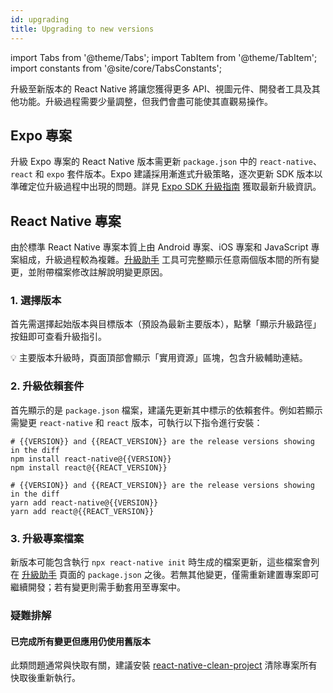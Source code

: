 ```yaml
---
id: upgrading
title: Upgrading to new versions
---
```


import Tabs from '@theme/Tabs'; import TabItem from '@theme/TabItem'; import constants from '@site/core/TabsConstants';

升級至新版本的 React Native 將讓您獲得更多 API、視圖元件、開發者工具及其他功能。升級過程需要少量調整，但我們會盡可能使其直觀易操作。

## Expo 專案

升級 Expo 專案的 React Native 版本需更新 `package.json` 中的 `react-native`、`react` 和 `expo` 套件版本。Expo 建議採用漸進式升級策略，逐次更新 SDK 版本以準確定位升級過程中出現的問題。詳見 [Expo SDK 升級指南](https://docs.expo.dev/workflow/upgrading-expo-sdk-walkthrough/) 獲取最新升級資訊。

## React Native 專案

由於標準 React Native 專案本質上由 Android 專案、iOS 專案和 JavaScript 專案組成，升級過程較為複雜。[升級助手](https://react-native-community.github.io/upgrade-helper/) 工具可完整顯示任意兩個版本間的所有變更，並附帶檔案修改註解說明變更原因。

### 1. 選擇版本

首先需選擇起始版本與目標版本（預設為最新主要版本），點擊「顯示升級路徑」按鈕即可查看升級指引。

💡 主要版本升級時，頁面頂部會顯示「實用資源」區塊，包含升級輔助連結。

### 2. 升級依賴套件

首先顯示的是 `package.json` 檔案，建議先更新其中標示的依賴套件。例如若顯示需變更 `react-native` 和 `react` 版本，可執行以下指令進行安裝：

<Tabs groupId="package-manager" queryString defaultValue={constants.defaultPackageManager} values={constants.packageManagers}>
<TabItem value="npm">

```shell
# {{VERSION}} and {{REACT_VERSION}} are the release versions showing in the diff
npm install react-native@{{VERSION}}
npm install react@{{REACT_VERSION}}
```

</TabItem>
<TabItem value="yarn">

```shell
# {{VERSION}} and {{REACT_VERSION}} are the release versions showing in the diff
yarn add react-native@{{VERSION}}
yarn add react@{{REACT_VERSION}}
```

</TabItem>
</Tabs>

### 3. 升級專案檔案

新版本可能包含執行 `npx react-native init` 時生成的檔案更新，這些檔案會列在 [升級助手](https://react-native-community.github.io/upgrade-helper/) 頁面的 `package.json` 之後。若無其他變更，僅需重新建置專案即可繼續開發；若有變更則需手動套用至專案中。

### 疑難排解

#### 已完成所有變更但應用仍使用舊版本

此類問題通常與快取有關，建議安裝 [react-native-clean-project](https://github.com/pmadruga/react-native-clean-project) 清除專案所有快取後重新執行。